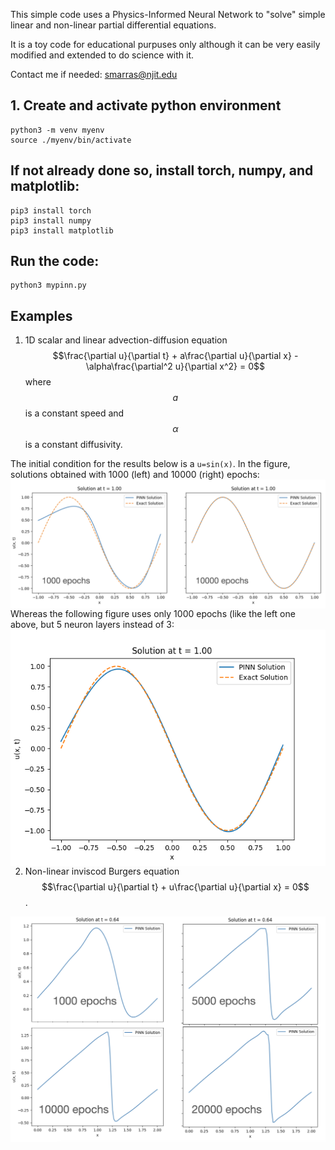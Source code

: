 This simple code uses a Physics-Informed Neural Network to "solve" simple linear and non-linear partial differential equations.

It is a toy code for educational purpuses only although it can be very easily modified and extended to do science with it.

Contact me if needed: smarras@njit.edu

## 1. Create and activate python environment
```
python3 -m venv myenv
source ./myenv/bin/activate
```

## If not already done so, install torch, numpy, and matplotlib:
```
pip3 install torch
pip3 install numpy
pip3 install matplotlib
```

## Run the code:
```
python3 mypinn.py
```

## Examples
1. 1D scalar and linear advection-diffusion equation
$$\frac{\partial u}{\partial t} + a\frac{\partial u}{\partial x} - \alpha\frac{\partial^2 u}{\partial x^2} = 0$$
where $$a$$ is a constant speed and $$\alpha$$ is a constant diffusivity.

The initial condition for the results below is a `u=sin(x)`.
In the figure, solutions obtained with 1000 (left) and 10000 (right) epochs:
<img src="assets/PINN-advection-1KVS10Kepochs-3layers.png"
     alt="Markdown icon"
     style="float: left; margin-right: 5px;" />

Whereas the following figure uses only 1000 epochs (like the left one above, but 5 neuron layers instead of 3:
<img src="assets/PINN-advection-1Kepochs-5layers.png"
     alt="Markdown icon"
     style="float: left; margin-right: 5px;" />

2. Non-linear inviscod Burgers equation
$$\frac{\partial u}{\partial t} + u\frac{\partial u}{\partial x} = 0$$.

<img src="assets/PINN-burgers.png"
     alt="Markdown icon"
     style="float: left; margin-right: 5px;" />

